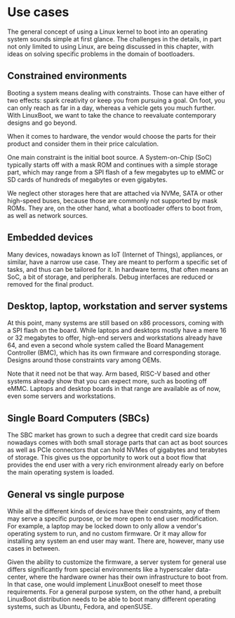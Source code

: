 # Use cases

The general concept of using a Linux kernel to boot into an operating system
sounds simple at first glance. The challenges in the details, in part not only
limited to using Linux, are being discussed in this chapter, with ideas on
solving specific problems in the domain of bootloaders.

## Constrained environments

Booting a system means dealing with constraints. Those can have either of two
effects: spark creativity or keep you from pursuing a goal. On foot, you can
only reach as far in a day, whereas a vehicle gets you much further. With
LinuxBoot, we want to take the chance to reevaluate contemporary designs and go
beyond.

When it comes to hardware, the vendor would choose the parts for their product
and consider them in their price calculation.

One main constraint is the initial boot source. A System-on-Chip (SoC) typically
starts off with a mask ROM and continues with a simple storage part, which may
range from a SPI flash of a few megabytes up to eMMC or SD cards of hundreds of
megabytes or even gigabytes.

We neglect other storages here that are attached via NVMe, SATA or other
high-speed buses, because those are commonly not supported by mask ROMs. They
are, on the other hand, what a bootloader offers to boot from, as well as
network sources.

## Embedded devices

Many devices, nowadays known as IoT (Internet of Things), appliances, or
similar, have a narrow use case. They are meant to perform a specific set of
tasks, and thus can be tailored for it. In hardware terms, that often means an
SoC, a bit of storage, and peripherals. Debug interfaces are reduced or removed
for the final product.

## Desktop, laptop, workstation and server systems

At this point, many systems are still based on x86 processors, coming with a SPI
flash on the board. While laptops and desktops mostly have a mere 16 or 32
megabytes to offer, high-end servers and workstations already have 64, and even
a second whole system called the Board Management Controller (BMC), which has
its own firmware and corresponding storage. Designs around those constraints
vary among OEMs.

Note that it need not be that way. Arm based, RISC-V based and other systems
already show that you can expect more, such as booting off eMMC. Laptops and
desktop boards in that range are available as of now, even some servers and
workstations.

## Single Board Computers (SBCs)

The SBC market has grown to such a degree that credit card size boards nowadays
comes with both small storage parts that can act as boot sources as well as PCIe
connectors that can hold NVMes of gigabytes and terabytes of storage. This gives
us the opportunity to work out a boot flow that provides the end user with a
very rich environment already early on before the main operating system is
loaded.

## General vs single purpose

While all the different kinds of devices have their constraints, any of them may
serve a specific purpose, or be more open to end user modification. For example,
a laptop may be locked down to only allow a vendor's operating system to run,
and no custom firmware. Or it may allow for installing any system an end user
may want. There are, however, many use cases in between.

Given the ability to customize the firmware, a server system for general use
differs significantly from special environments like a hyperscaler data-center,
where the hardware owner has their own infrastructure to boot from.
In that case, one would implement LinuxBoot oneself to meet those requirements.
For a general purpose system, on the other hand, a prebuilt LinuxBoot
distribution needs to be able to boot many different operating systems, such as
Ubuntu, Fedora, and openSUSE.
